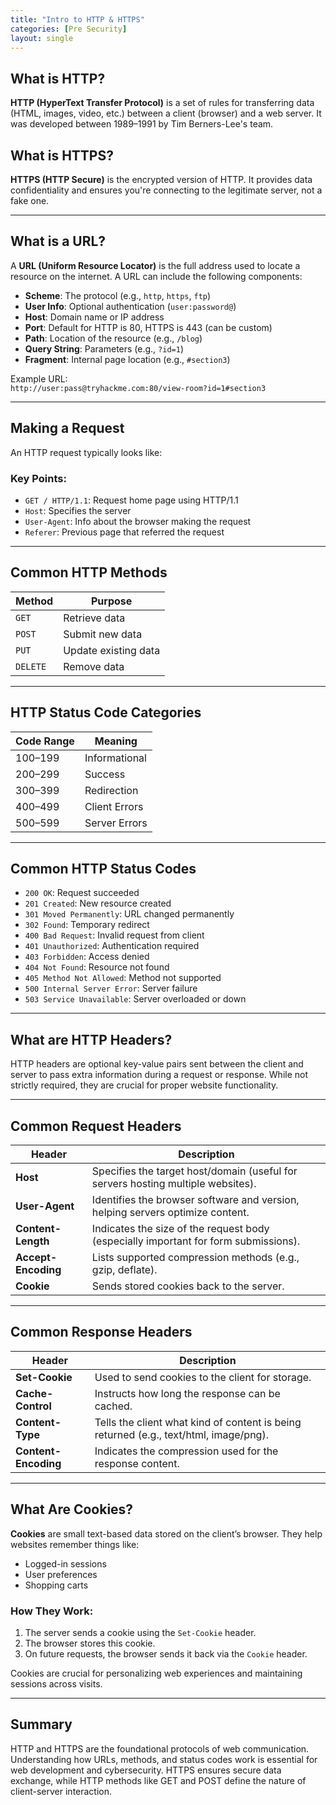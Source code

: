 ```yaml
---
title: "Intro to HTTP & HTTPS"
categories: [Pre Security]
layout: single
---
```


## What is HTTP?

**HTTP (HyperText Transfer Protocol)** is a set of rules for transferring data (HTML, images, video, etc.) between a client (browser) and a web server. It was developed between 1989–1991 by Tim Berners-Lee's team.

## What is HTTPS?

**HTTPS (HTTP Secure)** is the encrypted version of HTTP. It provides data confidentiality and ensures you're connecting to the legitimate server, not a fake one.

---

## What is a URL?

A **URL (Uniform Resource Locator)** is the full address used to locate a resource on the internet. A URL can include the following components:

- **Scheme**: The protocol (e.g., `http`, `https`, `ftp`)
- **User Info**: Optional authentication (`user:password@`)
- **Host**: Domain name or IP address
- **Port**: Default for HTTP is 80, HTTPS is 443 (can be custom)
- **Path**: Location of the resource (e.g., `/blog`)
- **Query String**: Parameters (e.g., `?id=1`)
- **Fragment**: Internal page location (e.g., `#section3`)

Example URL:  
`http://user:pass@tryhackme.com:80/view-room?id=1#section3`

---

## Making a Request

An HTTP request typically looks like:

### Key Points:
- `GET / HTTP/1.1`: Request home page using HTTP/1.1
- `Host`: Specifies the server
- `User-Agent`: Info about the browser making the request
- `Referer`: Previous page that referred the request

---

## Common HTTP Methods

| Method | Purpose |
|--------|---------|
| `GET` | Retrieve data |
| `POST` | Submit new data |
| `PUT` | Update existing data |
| `DELETE` | Remove data |

---

## HTTP Status Code Categories

| Code Range | Meaning |
|------------|---------|
| 100–199 | Informational |
| 200–299 | Success |
| 300–399 | Redirection |
| 400–499 | Client Errors |
| 500–599 | Server Errors |

---

## Common HTTP Status Codes

- `200 OK`: Request succeeded
- `201 Created`: New resource created
- `301 Moved Permanently`: URL changed permanently
- `302 Found`: Temporary redirect
- `400 Bad Request`: Invalid request from client
- `401 Unauthorized`: Authentication required
- `403 Forbidden`: Access denied
- `404 Not Found`: Resource not found
- `405 Method Not Allowed`: Method not supported
- `500 Internal Server Error`: Server failure
- `503 Service Unavailable`: Server overloaded or down

---

## What are HTTP Headers?

HTTP headers are optional key-value pairs sent between the client and server to pass extra information during a request or response. While not strictly required, they are crucial for proper website functionality.

---

## Common **Request Headers**

| Header | Description |
|--------|-------------|
| **Host** | Specifies the target host/domain (useful for servers hosting multiple websites). |
| **User-Agent** | Identifies the browser software and version, helping servers optimize content. |
| **Content-Length** | Indicates the size of the request body (especially important for form submissions). |
| **Accept-Encoding** | Lists supported compression methods (e.g., gzip, deflate). |
| **Cookie** | Sends stored cookies back to the server. |

---

## Common **Response Headers**

| Header | Description |
|--------|-------------|
| **Set-Cookie** | Used to send cookies to the client for storage. |
| **Cache-Control** | Instructs how long the response can be cached. |
| **Content-Type** | Tells the client what kind of content is being returned (e.g., text/html, image/png). |
| **Content-Encoding** | Indicates the compression used for the response content. |

---

## What Are Cookies?

**Cookies** are small text-based data stored on the client’s browser. They help websites remember things like:

- Logged-in sessions
- User preferences
- Shopping carts

### How They Work:

1. The server sends a cookie using the `Set-Cookie` header.
2. The browser stores this cookie.
3. On future requests, the browser sends it back via the `Cookie` header.

Cookies are crucial for personalizing web experiences and maintaining sessions across visits.

---

## Summary

HTTP and HTTPS are the foundational protocols of web communication. Understanding how URLs, methods, and status codes work is essential for web development and cybersecurity. HTTPS ensures secure data exchange, while HTTP methods like GET and POST define the nature of client-server interaction.  
